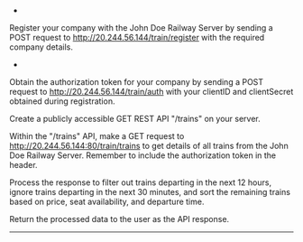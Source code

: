 *
Register your company with the John Doe Railway Server by sending a POST request to http://20.244.56.144/train/register with the required company details.

*

Obtain the authorization token for your company by sending a POST request to http://20.244.56.144/train/auth with your clientID and clientSecret obtained during registration.

Create a publicly accessible GET REST API "/trains" on your server.

Within the "/trains" API, make a GET request to http://20.244.56.144:80/train/trains to get details of all trains from the John Doe Railway Server. Remember to include the authorization token in the header.

Process the response to filter out trains departing in the next 12 hours, ignore trains departing in the next 30 minutes, and sort the remaining trains based on price, seat availability, and departure time.

Return the processed data to the user as the API response.

************************************************************************